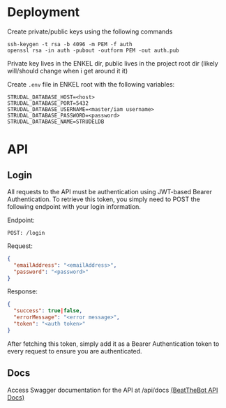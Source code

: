 # Deployment
Create private/public keys using the following commands
```
ssh-keygen -t rsa -b 4096 -m PEM -f auth
openssl rsa -in auth -pubout -outform PEM -out auth.pub
```
Private key lives in the ENKEL dir, public lives in the project root dir (likely will/should change when i get around it it)

Create `.env` file in ENKEL root with the following variables:
```
STRUDAL_DATABASE_HOST=<host>
STRUDAL_DATABASE_PORT=5432
STRUDAL_DATABASE_USERNAME=<master/iam username>
STRUDAL_DATABASE_PASSWORD=<password>
STRUDAL_DATABASE_NAME=STRUDELDB
```

# API
## Login
All requests to the API must be authentication using JWT-based Bearer Authentication.
To retrieve this token, you simply need to POST the following endpoint with your login information.


Endpoint:
```
POST: /login
```

Request:
```json
{
  "emailAddress": "<emailAddress>",
  "password": "<password>"
}
```

Response:
```json
{
  "success": true|false,
  "errorMessage": "<error message>",
  "token": "<auth token>"
}
```

After fetching this token, simply add it as a Bearer Authentication token to every request to ensure you are authenticated.

## Docs
Access Swagger documentation for the API at /api/docs [(BeatTheBot API Docs)](https://beatthebot.co.uk/api/docs)
